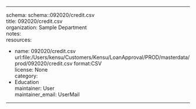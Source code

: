 


---  
schema: schema::092020/credit.csv  
title: 092020/credit.csv  
organization: Sample Department  
notes:   
resources:  
- name: 092020/credit.csv 
 url:file:/Users/kensu/Customers/Kensu/LoanApproval/PROD/masterdata/prod/092020/credit.csv 
 format:CSV  
license: None  
category:
 - Education  
maintainer: User  
maintainer_email: UserMail  
---